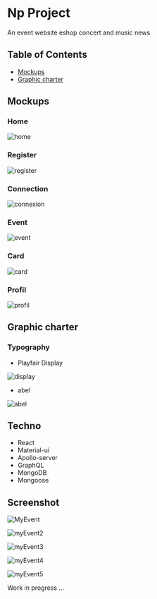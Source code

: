 # Np Project
An event website eshop concert and music news
## Table of Contents
* [Mockups](#mockups)
* [Graphic charter](#graphic-charter)

## Mockups
### Home
![home](https://user-images.githubusercontent.com/90910874/150365190-8c121730-2843-42f5-bbd1-9afb3021d2eb.png)
### Register
![register](https://user-images.githubusercontent.com/90910874/150365302-5283a87c-c33b-47bc-8912-8f2d8efc9915.png)
### Connection
![connexion](https://user-images.githubusercontent.com/90910874/150365492-a3ee2afd-a568-4fda-810e-785f3a4daccc.png)
### Event
![event](https://user-images.githubusercontent.com/90910874/150365560-e2221b41-8aa0-4a5b-a8fd-13049d384551.png)
### Card
![card](https://user-images.githubusercontent.com/90910874/150365588-05955fab-ccb1-40fd-b54f-e576aca857ae.png)
### Profil
![profil](https://user-images.githubusercontent.com/90910874/150365643-4702e4f3-c00b-4582-b524-cbcdd1216957.png)
## Graphic charter
### Typography 

- Playfair Display

![display](https://user-images.githubusercontent.com/90910874/150366271-1eb294f4-2107-4f09-8a07-fa8d73b952b8.png)

- abel

![abel](https://user-images.githubusercontent.com/90910874/150366386-0a3dfefd-2af0-4a5e-970e-037cd18ba650.png)

## Techno 

- React
- Material-ui
- Apollo-server
- GraphQL
- MongoDB
- Mongoose

## Screenshot

![MyEvent](https://user-images.githubusercontent.com/90910874/155225587-78305816-7b3b-4aea-981d-f4cf1c18de2e.png)

![myEvent2](https://user-images.githubusercontent.com/90910874/155225621-3fc8c707-fa26-41a8-820d-def43d9c6a51.png)

![myEvent3](https://user-images.githubusercontent.com/90910874/155225646-80120004-ceb2-4a75-8e9f-c528486404c0.png)

![myEvent4](https://user-images.githubusercontent.com/90910874/155225659-d1e12d40-8735-458f-80c1-337f42d4cb59.png)

![myEvent5](https://user-images.githubusercontent.com/90910874/155225700-1187151b-b52a-408f-8639-6b3849badb3e.png)

Work in progress ...
